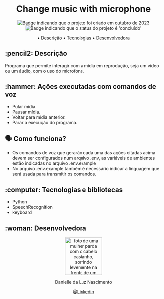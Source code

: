 <h1 align="center">Change music with microphone</h1>

<p align="center">
    <img alt="Badge indicando que o projeto foi criado em outubro de 2023" src="https://img.shields.io/badge/Data%20de%20cria%C3%A7%C3%A3o-Outubro%2F2023-blue">
    <img alt="Badge indicando que o status do projeto é 'concluído'" src="https://img.shields.io/badge/Status-Concluído-green">
</p>

<p align="center">
    • <a href="#descricao">Descrição</a>
    • <a href="#tecnologias">Tecnologias</a>
    • <a href="#Desenvolvedora">Desenvolvedora</a>
</p>

<h2 id="descricao">:pencil2: Descrição</h2>
Programa que permite interagir com a mídia em reprodução, seja um vídeo ou um áudio, com o uso do microfone.

<h2 id="funcionalidades">:hammer: Ações executadas com comandos de voz</h2>

- Pular mídia.
- Pausar mídia.
- Voltar para mídia anterior.
- Parar a execução do programa.

<h2 id="tecnologias">🗣️ Como funciona?</h2>

- Os comandos de voz que gerarão cada uma das ações citadas acima devem ser configurados num arquivo .env, as variáveis de ambientes estão indicadas no arquivo .env.example
- No arquivo .env.example também é necessário indicar a linguagem que será usada para transmitir os comandos.

<h2 id="tecnologias">:computer: Tecnologias e bibliotecas</h2>

- Python
- SpeechRecognition
- keyboard

<h2 id="Desenvolvedora">:woman: Desenvolvedora</h2>

<p align="center">
  <a href="https://github.com/Danielle-Luz">
    <img width="120px" src="https://avatars.githubusercontent.com/u/99164019?v=4" alt="foto de uma mulher parda com o cabelo castanho, sorrindo levemente na frente de um fundo verde com bits">
  </a>
</p>
<p align="center">
Danielle da Luz Nascimento
</p>
<p align="center">
<a href="https://www.linkedin.com/in/danielle-da-luz-nascimento/">@Linkedin</a>
</p>
